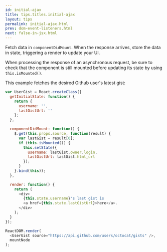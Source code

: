 ```yaml
---
id: initial-ajax
title: tips.titles.initial-ajax
layout: tips
permalink: initial-ajax.html
prev: dom-event-listeners.html
next: false-in-jsx.html
---
```


Fetch data in `componentDidMount`. When the response arrives, store the data in state, triggering a render to update your UI.

When processing the response of an asynchronous request, be sure to check that the component is still mounted before updating its state by using `this.isMounted()`.

This example fetches the desired Github user's latest gist:

```js
var UserGist = React.createClass({
  getInitialState: function() {
    return {
      username: '',
      lastGistUrl: ''
    };
  },

  componentDidMount: function() {
    $.get(this.props.source, function(result) {
      var lastGist = result[0];
      if (this.isMounted()) {
        this.setState({
          username: lastGist.owner.login,
          lastGistUrl: lastGist.html_url
        });
      }
    }.bind(this));
  },

  render: function() {
    return (
      <div>
        {this.state.username}'s last gist is
        <a href={this.state.lastGistUrl}>here</a>.
      </div>
    );
  }
});

ReactDOM.render(
  <UserGist source="https://api.github.com/users/octocat/gists" />,
  mountNode
);
```
